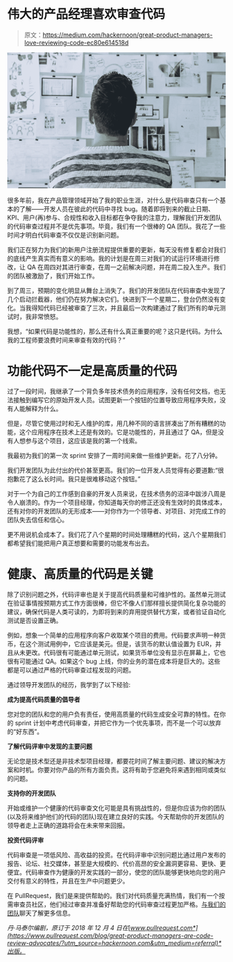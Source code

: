 # 伟大的产品经理喜欢审查代码

> 原文：<https://medium.com/hackernoon/great-product-managers-love-reviewing-code-ec80e614518d>

![](img/99ab2cb3ec16ac9abc27748b19ef7694.png)

很多年前，我在产品管理领域开始了我的职业生涯，对什么是代码审查只有一个基本的了解——开发人员在彼此的代码中寻找 bug。随着即将到来的截止日期、KPI、用户(再)参与、合规性和收入目标都在争夺我的注意力，理解我们开发团队的代码审查过程并不是优先事项。毕竟，我们有一个很棒的 QA 团队。我花了一些时间才明白代码审查不仅仅是识别新问题。

我们正在努力为我们的新用户注册流程提供重要的更新，每天没有修复都会对我们的底线产生真实而有意义的影响。我的计划是在周三对我们的试运行环境进行修改，让 QA 在周四对其进行审查，在周一之前解决问题，并在周二投入生产。我们的团队被激励了，我们开始工作。

到了周三，预期的变化明显从舞台上消失了。我们的开发团队在代码审查中发现了几个启动拦截器，他们仍在努力解决它们。快进到下一个星期二，登台仍然没有变化。当我得知代码已经被审查了三次，并且最后一次构建通过了我们所有的单元测试时，我非常愤怒。

我想，“如果代码是功能性的，那么还有什么真正重要的呢？这只是代码。为什么我的工程师要浪费时间来审查有效的代码？”

# 功能代码不一定是高质量的代码

过了一段时间，我继承了一个背负多年技术债务的应用程序，没有任何文档，也无法接触到编写它的原始开发人员。试图更新一个按钮的位置导致应用程序失败，没有人能解释为什么。

但是，尽管它使用过时和无人维护的库，用几种不同的语言拼凑出了所有糟糕的功能，这个应用程序在技术上还是有效的。它是功能性的，并且通过了 QA，但是没有人想参与这个项目，这应该是我的第一个线索。

我最初为我们的第一次 sprint 安排了一周时间来做一些维护更新。花了八分钟。

我们开发团队为此付出的代价甚至更高。我们的一位开发人员觉得有必要道歉:“很抱歉花了这么长时间。我只是很难移动这个按钮。”

对于一个为自己的工作感到自豪的开发人员来说，在技术债务的沼泽中跋涉八周是令人崩溃的。作为一个项目经理，你知道每天你的修正还没有生效时的具体成本，还有对你的开发团队的无形成本——对你作为一个领导者、对项目、对完成工作的团队失去信任和信心。

更不用说机会成本了。我们花了八个星期的时间处理糟糕的代码，这八个星期我们都希望我们能把用户真正想要和需要的功能发布出去。

# 健康、高质量的代码是关键

除了识别问题之外，代码评审也是关于提高代码质量和可维护性的。虽然单元测试在验证事情按预期方式工作方面很棒，但它不像人们那样擅长提供简化复杂功能的建议，确保代码是人类可读的，为即将到来的弃用提供替代方案，或者验证自动化测试是否设置正确。

例如，想象一个简单的应用程序向客户收取某个项目的费用。代码要求声明一种货币，在这个测试用例中，它应该是美元。但是，该货币的默认值设置为 EUR，并且从未更改。代码很有可能通过单元测试，如果货币单位没有显示在屏幕上，它也很有可能通过 QA。如果这个 bug 上线，你的业务的潜在成本将是巨大的。这些都是可以通过严格的代码审查过程发现的问题。

通过领导开发团队的经历，我学到了以下经验:

**成为提高代码质量的倡导者**

您对您的团队和您的用户负有责任，使用高质量的代码生成安全可靠的特性。在你的 sprint 计划中考虑代码审查，并把它作为一个优先事项，而不是一个可以放弃的“好东西”。

**了解代码评审中发现的主要问题**

无论您是技术型还是非技术型项目经理，都要花时间了解主要问题、建议的解决方案和时机。你要对你产品的所有方面负责。这将有助于您避免将来遇到相同或类似的问题。

**支持你的开发团队**

开始或维护一个健康的代码审查文化可能是具有挑战性的，但是你应该为你的团队(以及将来维护他们的代码的团队)现在建立良好的实践。今天帮助你的开发团队的领导者走上正确的道路将会在未来带来回报。

**投资代码评审**

代码审查是一项低风险、高收益的投资。在代码评审中识别问题比通过用户发布的报告、论坛、社交媒体，甚至是大规模的、代价高昂的安全漏洞更容易、更快、更便宜。代码审查作为健康的开发实践的一部分，使您的团队能够更快地向您的用户交付有意义的特性，并且在生产中问题更少。

在 PullRequest，我们是来提供帮助的。我们对代码质量充满热情，我们有一个按需审查员社区，他们经过审查并准备好帮助您的代码审查过程更加严格。[与我们的团队](https://www.pullrequest.com/?utm_source=hackernoon.com&utm_medium=referral)聊天了解更多信息。

*丹·马泰尔编剧，原订于 2018 年 12 月 4 日在*[*www.pullrequest.com*](https://www.pullrequest.com/blog/great-product-managers-are-code-review-advocates/?utm_source=hackernoon.com&utm_medium=referral)*出版。*